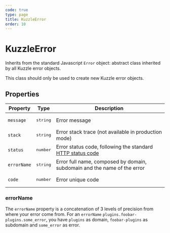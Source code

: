 ```yaml
---
code: true
type: page
title: KuzzleError
order: 10
---
```


# KuzzleError



Inherits from the standard Javascript `Error` object: abstract class inherited by all Kuzzle error objects.

This class should only be used to create new Kuzzle error objects.

## Properties

| Property   | Type                | Description                                                                                                           |
| ---------- | ------------------- | --------------------------------------------------------------------------------------------------------------------- |
| `message`  | <pre>string</pre>   | Error message                                                                                                         |
| `stack`    | <pre>string</pre> | Error stack trace (not available in production mode)                                                                  |
| `status`   | <pre>number</pre>  | Error status code, following the standard [HTTP status code](https://en.wikipedia.org/wiki/List_of_HTTP_status_codes) 
| `errorName`| <pre>string</pre>   | Error full name, composed by domain, subdomain and the name of the error |
| `code`     | <pre>number</pre>  | Error unique code |

### errorName

The `errorName` property is a concatenation of 3 levels of precision from where your error come from.
For an `errorName` `plugins.foobar-plugins.some_error`, you have `plugins` as domain, `foobar-plugins` as subdomain and `some_error` as error.
